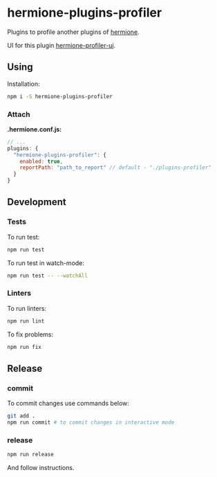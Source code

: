 # hermione-plugins-profiler

Plugins to profile another plugins of [hermione](https://github.com/gemini-testing/hermione).

UI for this plugin [hermione-profiler-ui](https://github.com/gemini-testing/hermione-profiler-ui).

## Using

Installation:

```sh
npm i -S hermione-plugins-profiler
```

### Attach

**.hermione.conf.js:**

```js
// ...
plugins: {
  "hermione-plugins-profiler": {
    enabled: true,
    reportPath: "path_to_report" // default - "./plugins-profiler"
  }
}
```

## Development

### Tests

To run test:

```sh
npm run test
```

To run test in watch-mode:

```sh
npm run test -- --watchAll
```

### Linters

To run linters:

```sh
npm run lint
```

To fix problems:

```sh
npm run fix
```

## Release

### commit

To commit changes use commands below:

```sh
git add .
npm run commit # to commit changes in interactive mode
```

### release

```sh
npm run release
```

And follow instructions.
